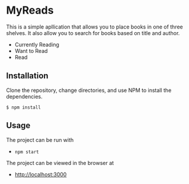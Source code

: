 # MyReads

This is a simple apllication that allows you to place books in one of three shelves.
It also allow you to search for books based on title and author.

- Currently Reading
- Want to Read
- Read

## Installation

Clone the repository, change directories, and use NPM to install the dependencies.

```
$ npm install
```

## Usage

The project can be run with

- `npm start`

The project can be viewed in the browser at

- [http://localhost:3000](http://localhost:3000)
